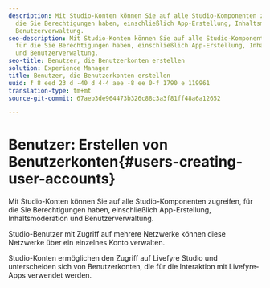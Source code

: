 ```yaml
---
description: Mit Studio-Konten können Sie auf alle Studio-Komponenten zugreifen, für
  die Sie Berechtigungen haben, einschließlich App-Erstellung, Inhaltsmoderation und
  Benutzerverwaltung.
seo-description: Mit Studio-Konten können Sie auf alle Studio-Komponenten zugreifen,
  für die Sie Berechtigungen haben, einschließlich App-Erstellung, Inhaltsmoderation
  und Benutzerverwaltung.
seo-title: Benutzer, die Benutzerkonten erstellen
solution: Experience Manager
title: Benutzer, die Benutzerkonten erstellen
uuid: f 8 eed 23 d -40 d 4-4 aee -8 ee 0-f 1790 e 119961
translation-type: tm+mt
source-git-commit: 67aeb3de964473b326c88c3a3f81ff48a6a12652

---
```



# Benutzer: Erstellen von Benutzerkonten{#users-creating-user-accounts}

Mit Studio-Konten können Sie auf alle Studio-Komponenten zugreifen, für die Sie Berechtigungen haben, einschließlich App-Erstellung, Inhaltsmoderation und Benutzerverwaltung.

Studio-Benutzer mit Zugriff auf mehrere Netzwerke können diese Netzwerke über ein einzelnes Konto verwalten.

Studio-Konten ermöglichen den Zugriff auf Livefyre Studio und unterscheiden sich von Benutzerkonten, die für die Interaktion mit Livefyre-Apps verwendet werden.
